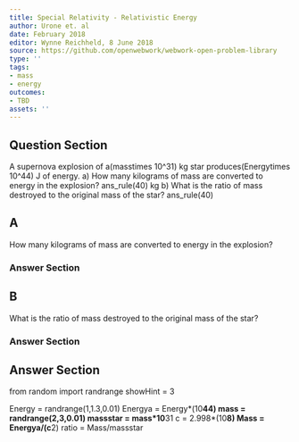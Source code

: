 ```yaml
---
title: Special Relativity - Relativistic Energy
author: Urone et. al
date: February 2018
editor: Wynne Reichheld, 8 June 2018
source: https://github.com/openwebwork/webwork-open-problem-library
type: ''
tags:
- mass
- energy
outcomes:
- TBD
assets: ''
---
```


## Question Section 

A supernova explosion of a(masstimes 10^31) kg star produces(Energytimes 10^44) J of energy. 
a) How many kilograms of mass are converted to energy in the explosion? 
ans_rule(40) kg
b) What is the ratio of mass destroyed to the original mass of the star?
ans_rule(40)

## A
How many kilograms of mass are converted to energy in the explosion? 
### Answer Section
## B
What is the ratio of mass destroyed to the original mass of the star?
### Answer Section


## Answer Section

from random import randrange
showHint = 3

Energy = randrange(1,1.3,0.01)
Energya = Energy*(10**44)
mass = randrange(2,3,0.01)
massstar = mass*10**31
c = 2.998*(10**8)
Mass = Energya/(c**2)
ratio = Mass/massstar